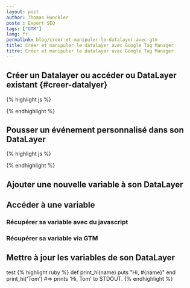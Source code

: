 ```yaml
---
layout: post
author: Thomas Hunckler
poste : Expert SEO
tags: ["GTM"]
lang: fr
permalink: blog/creer-et-manipuler-le-datalayer-avec-gtm
title: Créer et manipuler le datalayer avec Google Tag Manager
titre: Créer et manipuler le datalayer avec Google Tag Manager
---
```

## Créer un Datalayer ou accéder ou DataLayer existant {#creer-datalyer}
{% highlight js %}
  <script>
  window.dataLayer = window.dataLayer || [];
  console.log(datalayer); // visualiser dans la console son dataLayer
  </script>
{% endhighlight %}

## Pousser un événement personnalisé dans son DataLayer
{% highlight js %}
  <script>
    window.dataLayer = window.dataLayer || [];
    dataLayer.push({'event': 'monEvenementPersonnalise'});
  </script>
{% endhighlight %}

## Ajouter une nouvelle variable à son DataLayer

## Accéder à une variable

### Récupérer sa variable avec du javascript

### Récupérer sa variable via GTM

## Mettre à jour les variables de son DataLayer
test
{% highlight ruby %}
def print_hi(name)
  puts "Hi, #{name}"
end
print_hi('Tom')
#=> prints 'Hi, Tom' to STDOUT.
{% endhighlight %}
